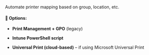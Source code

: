 Automate printer mapping based on group, location, etc.

#### 🔧 Options:

- **Print Management + GPO** (legacy)
    
- **Intune PowerShell script**
    
- **Universal Print (cloud-based)** – if using Microsoft Universal Print
